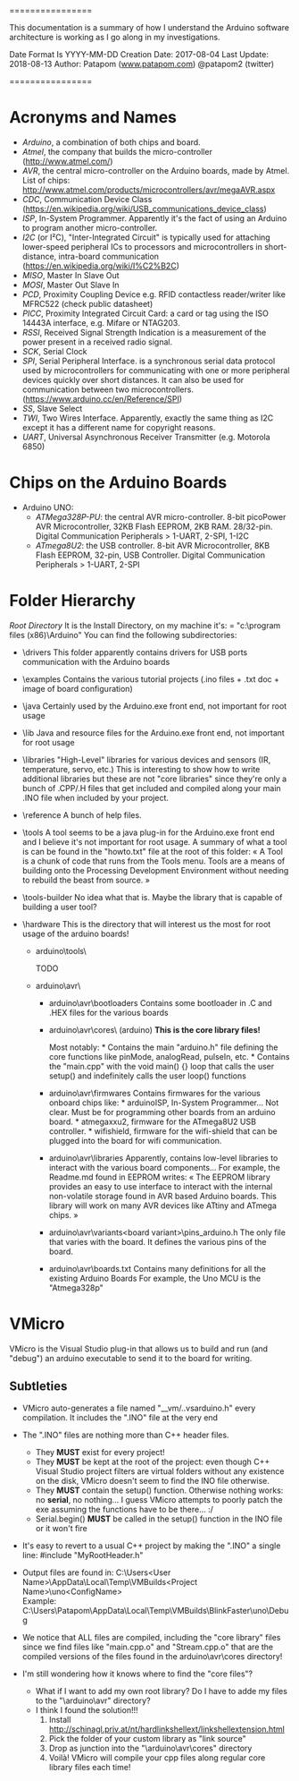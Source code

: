 ﻿
================

 This documentation is a summary of how I understand the Arduino software architecture is working as I go along in my investigations.
  
 Date Format Is	YYYY-MM-DD
 Creation Date:	2017-08-04
 Last Update:	2018-08-13
 Author:		Patapom (www.patapom.com)
				@patapom2 (twitter)

================


# Acronyms and Names

* *Arduino*, a combination of both chips and board.
* *Atmel*, the company that builds the micro-controller (http://www.atmel.com/)
* *AVR*, the central micro-controller on the Arduino boards, made by Atmel. List of chips: http://www.atmel.com/products/microcontrollers/avr/megaAVR.aspx
* *CDC*, Communication Device Class (https://en.wikipedia.org/wiki/USB_communications_device_class)
* *ISP*, In-System Programmer. Apparently it's the fact of using an Arduino to program another micro-controller.
* *I2C* (or I²C), "Inter-Integrated Circuit" is typically used for attaching lower-speed peripheral ICs to processors and microcontrollers in short-distance, intra-board communication (https://en.wikipedia.org/wiki/I%C2%B2C)
* *MISO*, Master In Slave Out
* *MOSI*, Master Out Slave In
* *PCD*, Proximity Coupling Device e.g. RFID contactless reader/writer like MFRC522 (check public datasheet)
* *PICC*, Proximity Integrated Circuit Card: a card or tag using the ISO 14443A interface, e.g. Mifare or NTAG203.
* *RSSI*, Received Signal Strength Indication is a measurement of the power present in a received radio signal.
* *SCK*, Serial Clock
* *SPI*, Serial Peripheral Interface. is a synchronous serial data protocol used by microcontrollers for
		communicating with one or more peripheral devices quickly over short distances.
		It can also be used for communication between two microcontrollers. (https://www.arduino.cc/en/Reference/SPI)
* *SS*, Slave Select
* *TWI*, Two Wires Interface. Apparently, exactly the same thing as I2C except it has a different name for copyright reasons.
* *UART*, Universal Asynchronous Receiver Transmitter (e.g. Motorola 6850)


# Chips on the Arduino Boards

* Arduino UNO:
	* *ATMega328P-PU*: the central AVR micro-controller. 8-bit picoPower AVR Microcontroller, 32KB Flash EEPROM, 2KB RAM. 28/32-pin. Digital Communication Peripherals > 1-UART, 2-SPI, 1-I2C
	* *ATmega8U2*: the USB controller. 8-bit AVR Microcontroller, 8KB Flash EEPROM, 32-pin, USB Controller. Digital Communication Peripherals > 1-UART, 2-SPI


# Folder Hierarchy

 _Root Directory_
	It is the Install Directory, on my machine it's: <arduinodir> = "c:\program files (x86)\Arduino"
	You can find the following subdirectories:

* <arduinodir>\drivers
	This folder apparently contains drivers for USB ports communication with the Arduino boards
* <arduinodir>\examples
	Contains the various tutorial projects (.ino files + .txt doc + image of board configuration)
* <arduinodir>\java
	Certainly used by the Arduino.exe front end, not important for root usage
* <arduinodir>\lib
	Java and resource files for the Arduino.exe front end, not important for root usage
* <arduinodir>\libraries
	"High-Level" libraries for various devices and sensors (IR, temperature, servo, etc.)
	This is interesting to show how to write additional libraries but these are not "core libraries" since
		they're only a bunch of .CPP/.H files that get included and compiled along your main .INO file when
		included by your project.
* <arduinodir>\reference
	A bunch of help files.
* <arduinodir>\tools
	A tool seems to be a java plug-in for the Arduino.exe front end and I believe it's not important for root usage.
		A summary of what a tool is can be found in the "howto.txt" file at the root of this folder:
		« A Tool is a chunk of code that runs from the Tools menu. Tools are a means 
			of building onto the Processing Development Environment without needing to
			rebuild the beast from source. »
* <arduinodir>\tools-builder
	No idea what that is. Maybe the library that is capable of building a user tool?


* <arduinodir>\hardware
	This is the directory that will interest us the most for root usage of the arduino boards!
		
	* arduino\tools\
		
		TODO
		
	* arduino\avr\
		* arduino\avr\bootloaders
			Contains some bootloader in .C and .HEX files for the various boards

		* arduino\avr\cores\  (arduino\)
			**This is the core library files!**

			Most notably:
				* Contains the main "arduino.h" file defining the core functions like pinMode, analogRead, pulseIn, etc.
				* Contains the "main.cpp" with the void main() {} loop that calls the user setup() and indefinitely calls the user loop() functions
				
		* arduino\avr\firmwares
			Contains firmwares for the various onboard chips like:
				* arduinoISP, In-System Programmer... Not clear. Must be for programming other boards from an arduino board.
				* atmegaxxu2, firmware for the ATmega8U2 USB controller.
				* wifishield, firmware for the wifi-shield that can be plugged into the board for wifi communication.

		* arduino\avr\libraries
			Apparently, contains low-level libraries to interact with the various board components...
			For example, the Readme.md found in EEPROM writes:
				« The EEPROM library provides an easy to use interface to interact with the internal non-volatile storage found
				in AVR based Arduino boards. This library will work on many AVR devices like ATtiny and ATmega chips. »

		* arduino\avr\variants\<board variant>\pins_arduino.h
			The only file that varies with the board. It defines the various pins of the board.

		* arduino\avr\boards.txt
			Contains many definitions for all the existing Arduino Boards
			For example, the Uno MCU is the "Atmega328p"
		
		
# VMicro

VMicro is the Visual Studio plug-in that allows us to build and run (and "debug") an arduino executable to send it to the board for writing.

## Subtleties

* VMicro auto-generates a file named "__vm/.<Project Name>.vsarduino.h" every compilation. It includes the "<Project Name>.INO" file at the very end
	
* The "<Project Name>.INO" files are nothing more than C++ header files.
	* They **MUST** exist for every project!
	* They **MUST** be kept at the root of the project: even though C++ Visual Studio project filters
		are virtual folders without any existence on the disk, VMicro doesn't seem to find the INO file otherwise.
	* They **MUST** contain the setup() function. Otherwise nothing works: no **serial**, no nothing...
		 I guess VMicro attempts to poorly patch the exe assuming the functions have to be there... :/
	* Serial.begin() **MUST** be called in the setup() function in the INO file or it won't fire

* It's easy to revert to a usual C++ project by making the "<Project Name>.INO" a single line:
	#include "MyRootHeader.h"

* Output files are found in:
	C:\Users\<User Name>\AppData\Local\Temp\VMBuilds\<Project Name>\uno\<ConfigName>\
	Example: C:\Users\Patapom\AppData\Local\Temp\VMBuilds\BlinkFaster\uno\Debug

* We notice that ALL files are compiled, including the "core library" files since we find files like "main.cpp.o" and "Stream.cpp.o" that are the compiled versions of the files found in the arduino\avr\cores directory!

* I'm still wondering how it knows where to find the "core files"?
	* What if I want to add my own root library? Do I have to adde my files to the "<INSTALL DIR>\arduino\avr\" directory?
	* I think I found the solution!!!
		1) Install http://schinagl.priv.at/nt/hardlinkshellext/linkshellextension.html
		2) Pick the folder of your custom library as "link source"
		3) Drop as junction into the "<INSTALL DIR>\arduino\avr\cores\" directory
		4) Voilà! VMicro will compile your cpp files along regular core library files each time!

